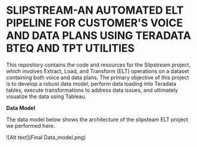 # SLIPSTREAM-AN AUTOMATED ELT PIPELINE FOR CUSTOMER'S VOICE AND DATA PLANS USING TERADATA BTEQ AND TPT UTILITIES

This repository contains the code and resources for the Slipstream project, which involves Extract, Load, and Transform (ELT) operations on a dataset containing both voice and data plans. The primary objective of this project is to develop a robust data model, perform data loading into Teradata tables, execute transformations to address data issues, and ultimately visualize the data using Tableau.

**Data Model**

The data model below shows the architecture of the slipsteam ELT project we performed here.

![Alt text](Final Data_model.png)



